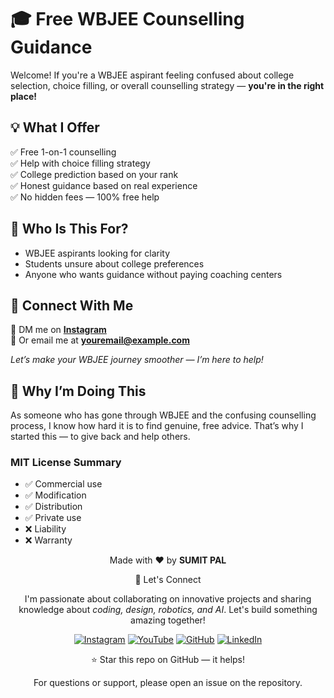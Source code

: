 # 🎓 Free WBJEE Counselling Guidance

Welcome! If you're a WBJEE aspirant feeling confused about college selection, choice filling, or overall counselling strategy — **you're in the right place!**

## 💡 What I Offer

✅ Free 1-on-1 counselling  
✅ Help with choice filling strategy  
✅ College prediction based on your rank  
✅ Honest guidance based on real experience  
✅ No hidden fees — 100% free help


## 📌 Who Is This For?

- WBJEE aspirants looking for clarity
- Students unsure about college preferences
- Anyone who wants guidance without paying coaching centers



## 🔗 Connect With Me

💬 DM me on **[Instagram](https://instagram.com/your_instagram)**  
📧 Or email me at **youremail@example.com**

*Let’s make your WBJEE journey smoother — I’m here to help!*



## 🙌 Why I’m Doing This

As someone who has gone through WBJEE and the confusing counselling process, I know how hard it is to find genuine, free advice. That’s why I started this — to give back and help others.

### MIT License Summary
- ✅ Commercial use
- ✅ Modification
- ✅ Distribution
- ✅ Private use
- ❌ Liability
- ❌ Warranty


<div align="center">
<p>Made with ❤️ by <strong>SUMIT PAL</strong></p>

🌟 Let's Connect

I'm passionate about collaborating on innovative projects and sharing knowledge about *coding, design, robotics, and AI*. Let's build something amazing together!  

[![Instagram](https://img.icons8.com/fluency/48/instagram-new.png)](https://www.instagram.com/sumittech_360)  [![YouTube](https://img.icons8.com/fluency/48/youtube-play.png)](https://youtube.com/channel/UCiPxbNaC7dloVut6Jc5xHIQ)  [![GitHub](https://img.icons8.com/fluency/48/github.png)](https://github.com/InnovativeSumit)  [![LinkedIn](https://img.icons8.com/fluency/48/linkedin.png)](https://www.linkedin.com/in/sumit-pal-40511a339) 

⭐ Star this repo on GitHub — it helps!

<p>For questions or support, please open an issue on the repository.</p>
</div>





